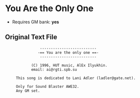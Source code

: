 # You Are the Only One

* Requires GM bank: **yes**

## Original Text File
```
                --------------------------
               -== You are the only one ==-
                --------------------------

            (C) 1996, HUT music, AlEx Ilyukhin.
            email: ai@rgti.spb.su

     This song is dedicated to Lani Adler (ladler@gate.net).

     Only for Sound Blaster AWE32.
     Any GM set.
```
